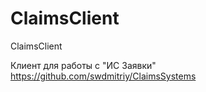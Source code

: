 # ClaimsClient
ClaimsClient

Клиент для работы с "ИС Заявки" https://github.com/swdmitriy/ClaimsSystems
